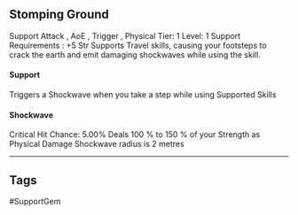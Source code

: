 ## Stomping Ground
Support
Attack , AoE , Trigger , Physical
Tier: 1
Level: 1
Support Requirements : +5 Str
Supports Travel skills, causing your footsteps to crack the earth and emit damaging shockwaves while using the skill.
#### Support
Triggers a Shockwave when you take a step while using Supported Skills
#### Shockwave
Critical Hit Chance: 5.00%
Deals 100 % to 150 % of your Strength as Physical Damage
Shockwave radius is 2 metres

---
## Tags
#SupportGem
